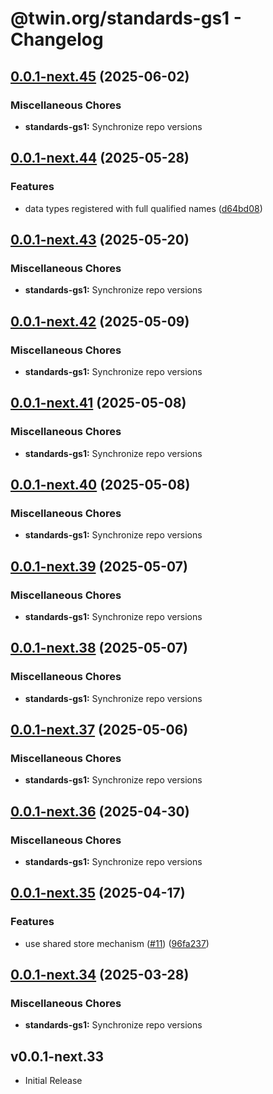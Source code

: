 # @twin.org/standards-gs1 - Changelog

## [0.0.1-next.45](https://github.com/twinfoundation/standards/compare/standards-gs1-v0.0.1-next.44...standards-gs1-v0.0.1-next.45) (2025-06-02)


### Miscellaneous Chores

* **standards-gs1:** Synchronize repo versions

## [0.0.1-next.44](https://github.com/twinfoundation/standards/compare/standards-gs1-v0.0.1-next.43...standards-gs1-v0.0.1-next.44) (2025-05-28)


### Features

* data types registered with full qualified names ([d64bd08](https://github.com/twinfoundation/standards/commit/d64bd082084172da543e9bfaffb78cdc34e6641d))

## [0.0.1-next.43](https://github.com/twinfoundation/standards/compare/standards-gs1-v0.0.1-next.42...standards-gs1-v0.0.1-next.43) (2025-05-20)


### Miscellaneous Chores

* **standards-gs1:** Synchronize repo versions

## [0.0.1-next.42](https://github.com/twinfoundation/standards/compare/standards-gs1-v0.0.1-next.41...standards-gs1-v0.0.1-next.42) (2025-05-09)


### Miscellaneous Chores

* **standards-gs1:** Synchronize repo versions

## [0.0.1-next.41](https://github.com/twinfoundation/standards/compare/standards-gs1-v0.0.1-next.40...standards-gs1-v0.0.1-next.41) (2025-05-08)


### Miscellaneous Chores

* **standards-gs1:** Synchronize repo versions

## [0.0.1-next.40](https://github.com/twinfoundation/standards/compare/standards-gs1-v0.0.1-next.39...standards-gs1-v0.0.1-next.40) (2025-05-08)


### Miscellaneous Chores

* **standards-gs1:** Synchronize repo versions

## [0.0.1-next.39](https://github.com/twinfoundation/standards/compare/standards-gs1-v0.0.1-next.38...standards-gs1-v0.0.1-next.39) (2025-05-07)


### Miscellaneous Chores

* **standards-gs1:** Synchronize repo versions

## [0.0.1-next.38](https://github.com/twinfoundation/standards/compare/standards-gs1-v0.0.1-next.37...standards-gs1-v0.0.1-next.38) (2025-05-07)


### Miscellaneous Chores

* **standards-gs1:** Synchronize repo versions

## [0.0.1-next.37](https://github.com/twinfoundation/standards/compare/standards-gs1-v0.0.1-next.36...standards-gs1-v0.0.1-next.37) (2025-05-06)


### Miscellaneous Chores

* **standards-gs1:** Synchronize repo versions

## [0.0.1-next.36](https://github.com/twinfoundation/standards/compare/standards-gs1-v0.0.1-next.35...standards-gs1-v0.0.1-next.36) (2025-04-30)


### Miscellaneous Chores

* **standards-gs1:** Synchronize repo versions

## [0.0.1-next.35](https://github.com/twinfoundation/standards/compare/standards-gs1-v0.0.1-next.34...standards-gs1-v0.0.1-next.35) (2025-04-17)


### Features

* use shared store mechanism ([#11](https://github.com/twinfoundation/standards/issues/11)) ([96fa237](https://github.com/twinfoundation/standards/commit/96fa23735f69c1fc7e3d0019b527634fa0a042d9))

## [0.0.1-next.34](https://github.com/twinfoundation/standards/compare/standards-gs1-v0.0.1-next.33...standards-gs1-v0.0.1-next.34) (2025-03-28)


### Miscellaneous Chores

* **standards-gs1:** Synchronize repo versions

## v0.0.1-next.33

- Initial Release
